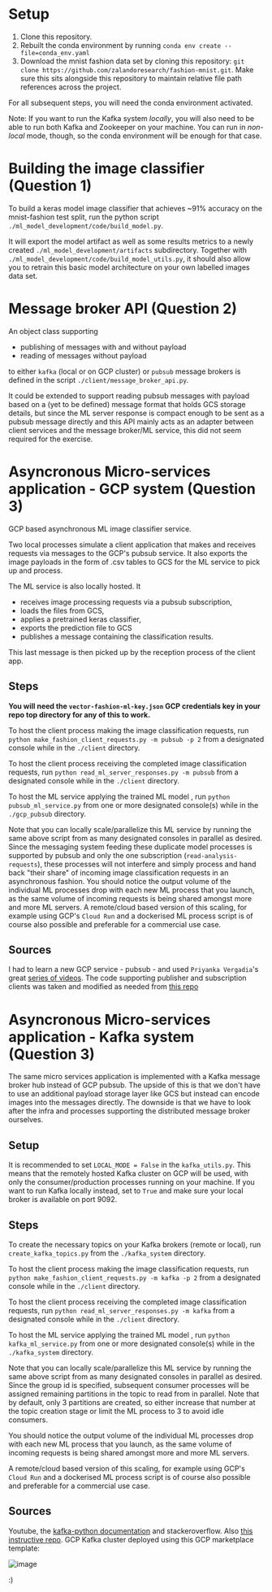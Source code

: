 # Setup

1. Clone this repository.
2. Rebuilt the conda environment by running `conda env create --file=conda_env.yaml`
3. Download the mnist fashion data set by cloning this repository: `git clone https://github.com/zalandoresearch/fashion-mnist.git`. Make sure this sits alongside this repository to maintain relative file path references across the project.

For all subsequent steps, you will need the conda environment activated.

Note: If you want to run the Kafka system *locally*, you will also need to be able to run both Kafka and Zookeeper on your machine. You can run in *non-local* mode, though, so the conda environment will be enough for that case.

# Building the image classifier (Question 1)

To build a keras model image classifier that achieves ~91% accuracy on the mnist-fashion test split, run the python script `./ml_model_development/code/build_model.py`.

It will export the model artifact as well as some results metrics to a newly created `./ml_model_development/artifacts` subdirectory. Together with `./ml_model_development/code/build_model_utils.py`, it should also allow you to retrain this basic model architecture on your own labelled images data set.

# Message broker API (Question 2)

An object class supporting 

- publishing of messages with and without payload
- reading of messages without payload

to either `kafka` (local or on GCP cluster) or `pubsub` message brokers is defined in the script `./client/message_broker_api.py`.

It could be extended to support reading pubsub messages with payload based on a (yet to be defined) message format that holds GCS storage details, but since the ML server response is compact enough to be sent as a pubsub message directly and this API mainly acts as an adapter between client services and the message broker/ML service, this did not seem required for the exercise.

# Asyncronous Micro-services application - **GCP** system (Question 3)

GCP based asynchronous ML image classifier service. 

Two local processes simulate a client application that makes and receives requests via messages to the GCP's pubsub service. 
It also exports the image payloads in the form of .csv tables to GCS for the ML service to pick up and process.

The ML service is also locally hosted. It 
- receives image processing requests via a pubsub subscription, 
- loads the files from GCS, 
- applies a pretrained keras classifier, 
- exports the prediction file to GCS
- publishes a message containing the classification results.

This last message is then picked up by the reception process of the client app.

## Steps

**You will need the `vector-fashion-ml-key.json` GCP credentials key in your repo top directory for any of this to work.**

To host the client process making the image classification requests, run `python make_fashion_client_requests.py -m pubsub -p 2` from a designated console while in the `./client` directory.

To host the client process receiving the completed image classification requests, run `python read_ml_server_responses.py -m pubsub` from a designated console while in the `./client` directory.

To host the ML service applying the trained ML model , run `python pubsub_ml_service.py` from one or more designated console(s) while in the `./gcp_pubsub` directory.

Note that you can locally scale/parallelize this ML service by running the same above script from as many designated consoles in parallel as desired. 
Since the messaging system feeding these duplicate model processes is supported by pubsub and only the one subscription (`read-analysis-requests`), these processes will not interfere and simply process and hand back "their share" of incoming image classification requests in an asynchronous fashion.
You should notice the output volume of the individual ML processes drop with each new ML process that you launch, as the same volume of incoming requests is being shared amongst more and more ML servers.
A remote/cloud based version of this scaling, for example using GCP's `Cloud Run` and a dockerised ML process script is of course also possible and preferable for a commercial use case.

## Sources

I had to learn a new GCP service - pubsub - and used `Priyanka Vergadia`'s great [series of videos](https://www.youtube.com/watch?v=cvu53CnZmGI).
The code supporting publisher and subscription clients was taken and modified as needed from [this repo](https://github.com/googleapis/python-pubsub/tree/main/samples/snippets/quickstart)

# Asyncronous Micro-services application - **Kafka** system (Question 3)

The same micro services application is implemented with a Kafka message broker hub instead of GCP pubsub. The upside of this is that we don't have to use an additional payload storage layer like GCS but instead can encode images into the messages directly. The downside is that we have to look after the infra and processes supporting the distributed message broker ourselves.

## Setup

It is recommended to set `LOCAL_MODE = False` in the `kafka_utils.py`. This means that the remotely hosted Kafka cluster on GCP will be used, with only the consumer/production processes running on your machine. If you want to run Kafka locally instead, set to `True` and make sure your local broker is available on port 9092.

## Steps

To create the necessary topics on your Kafka brokers (remote or local), run `create_kafka_topics.py` from the `./kafka_system` directory.

To host the client process making the image classification requests, run `python make_fashion_client_requests.py -m kafka -p 2` from a designated console while in the `./client` directory.

To host the client process receiving the completed image classification requests, run `python read_ml_server_responses.py -m kafka` from a designated console while in the `./client` directory.

To host the ML service applying the trained ML model , run `python kafka_ml_service.py` from one or more designated console(s) while in the `./kafka_system` directory.

Note that you can locally scale/parallelize this ML service by running the same above script from as many designated consoles in parallel as desired. Since the group id is specified, subsequent consumer processes will be assigned remaining partitions in the topic to read from in parallel. Note that by default, only 3 partitions are created, so either increase that number at the topic creation stage or limit the ML process to 3 to avoid idle consumers.

You should notice the output volume of the individual ML processes drop with each new ML process that you launch, as the same volume of incoming requests is being shared amongst more and more ML servers.

A remote/cloud based version of this scaling, for example using GCP's `Cloud Run` and a dockerised ML process script is of course also possible and preferable for a commercial use case.

## Sources

Youtube, the [kafka-python documentation](https://kafka-python.readthedocs.io/en/master/) and stackeroverflow. Also [this instructive repo](https://github.com/kadnan/Calories-Alert-Kafka.git). GCP Kafka cluster deployed using this GCP marketplace template: 

![image](https://user-images.githubusercontent.com/26059962/143345163-d89f992d-44b8-415e-83de-651d48eb7d64.png) 

:)
